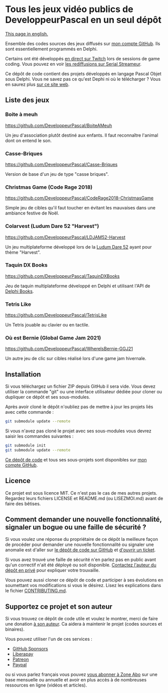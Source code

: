 # Tous les jeux vidéo publics de DeveloppeurPascal en un seul dépôt

[This page in english.](README.md)

Ensemble des codes sources des jeux diffusés sur [mon compte GitHub](https://github.com/DeveloppeurPascal). Ils sont essentiellement programmés en Delphi.

Certains ont été développés [en direct sur Twitch](https://www.twitch.tv/patrickpremartin) lors de sessions de game coding. Vous pouvez en voir [les rediffusions sur Serial Streameur](https://serialstreameur.fr/jeux-video.php).

Ce dépôt de code contient des projets développés en langage Pascal Objet sous Delphi. Vous ne savez pas ce qu'est Dephi ni où le télécharger ? Vous en saurez plus [sur ce site web](https://delphi-resources.developpeur-pascal.fr/).

## Liste des jeux

### Boite à meuh
https://github.com/DeveloppeurPascal/BoiteAMeuh

Un jeu d'association plutôt destiné aux enfants. Il faut reconnaître l'animal dont on entend le son.

### Casse-Briques
https://github.com/DeveloppeurPascal/Casse-Briques

Version de base d'un jeu de type "casse briques".

### Christmas Game (Code Rage 2018)
https://github.com/DeveloppeurPascal/CodeRage2018-ChristmasGame

Simple jeu de cibles qu'il faut toucher en évitant les mauvaises dans une ambiance festive de Noël.

### Colarvest (Ludum Dare 52 "Harvest")
https://github.com/DeveloppeurPascal/LDJAM52-Harvest
 
Un jeu multiplateforme développé lors de la [Ludum Dare 52](https://ldjam.com/events/ludum-dare/52) ayant pour thème "Harvest".

### Taquin DX Books
https://github.com/DeveloppeurPascal/TaquinDXBooks

Jeu de taquin multiplateforme développé en Delphi et utilisant l'API de [Delphi Books](https://delphi-books.com).

### Tetris Like
https://github.com/DeveloppeurPascal/TetrisLike

Un Tetris jouable au clavier ou en tactile.

### Où est Bernie (Global Game Jam 2021)
https://github.com/DeveloppeurPascal/WhereIsBernie-GGJ21

Un autre jeu de clic sur cibles réalisé lors d'une game jam hivernale.

## Installation

Si vous téléchargez un fichier ZIP depuis GitHub il sera vide. Vous devez utiliser la commande "git" ou une interface utilisateur dédiée pour cloner ou dupliquer ce dépôt et ses sous-modules.

Après avoir cloné le dépôt n'oubliez pas de mettre à jour les projets liés avec cette commande :

```bash
git submodule update --remote
```

Si vous n'avez pas cloné le projet avec ses sous-modules vous devrez saisir les commandes suivantes :

```bash
git submodule init
git submodule update --remote
```

[Ce dépôt de code](https://github.com/DeveloppeurPascal/DevPas-Games-Pack) et tous ses sous-projets sont disponibles sur [mon compte GitHub](https://github.com/DeveloppeurPascal).

## Licence

Ce projet est sous licence MIT. Ce n'est pas le cas de mes autres projets. Regardez leurs fichiers LICENSE et README.md (ou LISEZMOI.md) avant de faire des bêtises.

## Comment demander une nouvelle fonctionnalité, signaler un bogue ou une faille de sécurité ?

Si vous voulez une réponse du propriétaire de ce dépôt la meilleure façon de procéder pour demander une nouvelle fonctionnalité ou signaler une anomalie est d'aller sur [le dépôt de code sur GitHub](https://github.com/DeveloppeurPascal/DevPas-Games-Pack) et [d'ouvrir un ticket](https://github.com/DeveloppeurPascal/DevPas-Games-Pack/issues).

Si vous avez trouvé une faille de sécurité n'en parlez pas en public avant qu'un correctif n'ait été déployé ou soit disponible. [Contactez l'auteur du dépôt en privé](https://developpeur-pascal.fr/nous-contacter.php) pour expliquer votre trouvaille.

Vous pouvez aussi cloner ce dépôt de code et participer à ses évolutions en soumettant vos modifications si vous le désirez. Lisez les explications dans le fichier [CONTRIBUTING.md](CONTRIBUTING.md).

## Supportez ce projet et son auteur

Si vous trouvez ce dépôt de code utile et voulez le montrer, merci de faire une donation [à son auteur](https://github.com/DeveloppeurPascal). Ca aidera à maintenir le projet (codes sources et binaires).

Vous pouvez utiliser l'un de ces services :

* [GitHub Sponsors](https://github.com/sponsors/DeveloppeurPascal)
* [Liberapay](https://liberapay.com/PatrickPremartin)
* [Patreon](https://www.patreon.com/patrickpremartin)
* [Paypal](https://www.paypal.com/paypalme/patrickpremartin)

ou si vous parlez français vous pouvez [vous abonner à Zone Abo](https://zone-abo.fr/nos-abonnements.php) sur une base mensuelle ou annuelle et avoir en plus accès à de nombreuses ressources en ligne (vidéos et articles).
